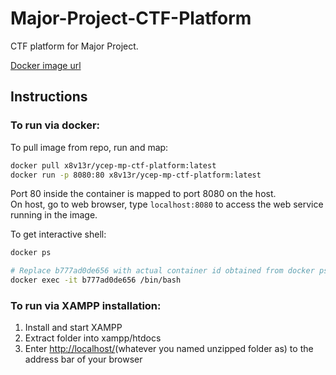 # Major-Project-CTF-Platform
CTF platform for Major Project. 

[Docker image url](https://hub.docker.com/r/x8v13r/ycep-mp-ctf-platform)

## Instructions 

### To run via docker:
To pull image from repo, run and map:
```bash
docker pull x8v13r/ycep-mp-ctf-platform:latest
docker run -p 8080:80 x8v13r/ycep-mp-ctf-platform:latest
```
Port 80 inside the container is mapped to port 8080 on the host.<br>
On host, go to web browser, type ```localhost:8080``` to access the web service running in the image.

 To get interactive shell:
```bash
docker ps

# Replace b777ad0de656 with actual container id obtained from docker ps
docker exec -it b777ad0de656 /bin/bash
```

### To run via XAMPP installation:
1. Install and start XAMPP
2. Extract folder into xampp/htdocs
3. Enter [http://localhost/](http://localhost/)(whatever you named unzipped folder as) to the address bar of your browser
   
